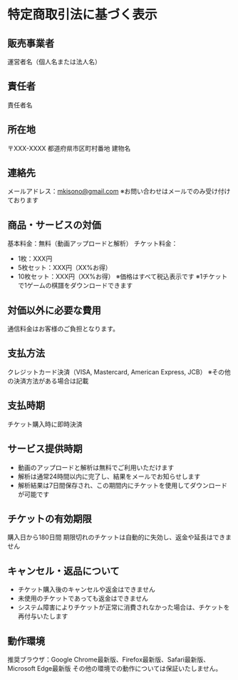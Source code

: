 # 特定商取引法に基づく表示

## 販売事業者
運営者名（個人名または法人名）

## 責任者
責任者名

## 所在地
〒XXX-XXXX
都道府県市区町村番地 建物名

## 連絡先
メールアドレス：mkisono@gmail.com
※お問い合わせはメールでのみ受け付けております

## 商品・サービスの対価
基本料金：無料（動画アップロードと解析）
チケット料金：
- 1枚：XXX円
- 5枚セット：XXX円（XX%お得）
- 10枚セット：XXX円（XX%お得）
※価格はすべて税込表示です
※1チケットで1ゲームの棋譜をダウンロードできます

## 対価以外に必要な費用
通信料金はお客様のご負担となります。

## 支払方法
クレジットカード決済（VISA, Mastercard, American Express, JCB）
※その他の決済方法がある場合は記載

## 支払時期
チケット購入時に即時決済

## サービス提供時期
- 動画のアップロードと解析は無料でご利用いただけます
- 解析は通常24時間以内に完了し、結果をメールでお知らせします
- 解析結果は7日間保存され、この期間内にチケットを使用してダウンロードが可能です

## チケットの有効期限
購入日から180日間
期限切れのチケットは自動的に失効し、返金や延長はできません

## キャンセル・返品について
- チケット購入後のキャンセルや返金はできません
- 未使用のチケットであっても返金はできません
- システム障害によりチケットが正常に消費されなかった場合は、チケットを再付与いたします

## 動作環境
推奨ブラウザ：Google Chrome最新版、Firefox最新版、Safari最新版、Microsoft Edge最新版
その他の環境での動作については保証いたしません。